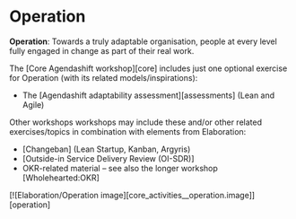 # Operation

**Operation**: Towards a truly adaptable organisation, people at every level fully engaged in change as part of their real work.

The [Core Agendashift workshop][core] includes just one optional exercise for Operation (with its related models/inspirations):

  * The [Agendashift adaptability assessment][assessments] (Lean and Agile)

Other workshops workshops may include these and/or other related exercises/topics in combination with elements from Elaboration:

  * [Changeban] \(Lean Startup, Kanban, Argyris)
  * [Outside-in Service Delivery Review (OI-SDR)]
  * OKR-related material – see also the longer workshop [Wholehearted:OKR]

[![Elaboration/Operation image][core_activities__operation.image]][operation]
